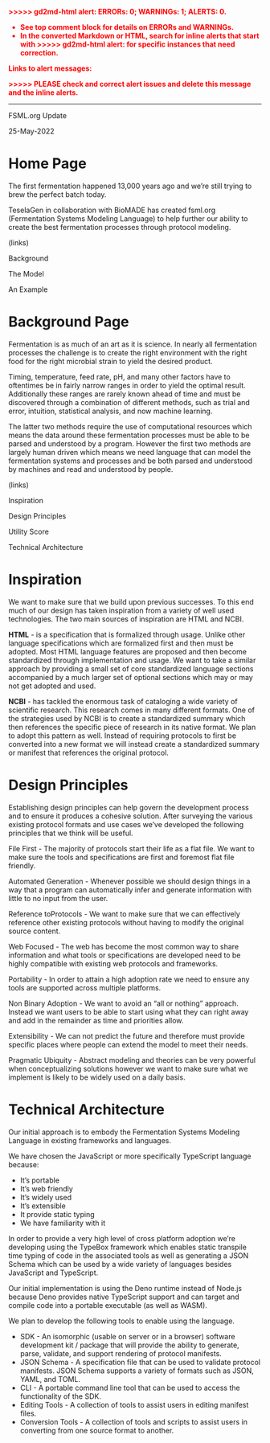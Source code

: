 <!-- Output copied to clipboard! -->

<!-----

Yay, no errors, warnings, or alerts!

Conversion time: 0.867 seconds.


Using this Markdown file:

1. Paste this output into your source file.
2. See the notes and action items below regarding this conversion run.
3. Check the rendered output (headings, lists, code blocks, tables) for proper
   formatting and use a linkchecker before you publish this page.

Conversion notes:

* Docs to Markdown version 1.0β33
* Thu May 26 2022 08:29:16 GMT-0700 (PDT)
* Source doc: FSML Update - May 2022

WARNING:
You have 9 H1 headings. You may want to use the "H1 -> H2" option to demote all headings by one level.

----->

<p style="color: red; font-weight: bold">>>>>>  gd2md-html alert:  ERRORs: 0; WARNINGs: 1; ALERTS: 0.</p>
<ul style="color: red; font-weight: bold"><li>See top comment block for details on ERRORs and WARNINGs. <li>In the converted Markdown or HTML, search for inline alerts that start with >>>>>  gd2md-html alert:  for specific instances that need correction.</ul>

<p style="color: red; font-weight: bold">Links to alert messages:</p>
<p style="color: red; font-weight: bold">>>>>> PLEASE check and correct alert issues and delete this message and the inline alerts.<hr></p>

FSML.org Update

25-May-2022

# Home Page

The first fermentation happened 13,000 years ago and we’re still trying to brew the perfect batch today.

TeselaGen in collaboration with BioMADE has created fsml.org (Fermentation Systems Modeling Language) to help further our ability to create the best fermentation processes through protocol modeling.

(links)

Background

The Model

An Example

# Background Page

Fermentation is as much of an art as it is science. In nearly all fermentation processes the challenge is to create the right environment with the right food for the right microbial strain to yield the desired product.

Timing, temperature, feed rate, pH, and many other factors have to oftentimes be in fairly narrow ranges in order to yield the optimal result. Additionally these ranges are rarely known ahead of time and must be discovered through a combination of different methods, such as trial and error, intuition, statistical analysis, and now machine learning.

The latter two methods require the use of computational resources which means the data around these fermentation processes must be able to be parsed and understood by a program. However the first two methods are largely human driven which means we need language that can model the fermentation systems and processes and be both parsed and understood by machines and read and understood by people.

(links)

Inspiration

Design Principles

Utility Score

Technical Architecture

# Inspiration

We want to make sure that we build upon previous successes. To this end much of our design has taken inspiration from a variety of well used technologies. The two main sources of inspiration are HTML and NCBI.

**HTML** - is a specification that is formalized through usage. Unlike other language specifications which are formalized first and then must be adopted. Most HTML language features are proposed and then become standardized through implementation and usage. We want to take a similar approach by providing a small set of core standardized language sections accompanied by a much larger set of optional sections which may or may not get adopted and used.

**NCBI** - has tackled the enormous task of cataloging a wide variety of scientific research. This research comes in many different formats. One of the strategies used by NCBI is to create a standardized summary which then references the specific piece of research in its native format. We plan to adopt this pattern as well. Instead of requiring protocols to first be converted into a new format we will instead create a standardized summary or manifest that references the original protocol.

# Design Principles

Establishing design principles can help govern the development process and to ensure it produces a cohesive solution. After surveying the various existing protocol formats and use cases we’ve developed the following principles that we think will be useful.

File First - The majority of protocols start their life as a flat file. We want to make sure the tools and specifications are first and foremost flat file friendly.

Automated Generation - Whenever possible we should design things in a way that a program can automatically infer and generate information with little to no input from the user.

Reference toProtocols - We want to make sure that we can effectively reference other existing protocols without having to modify the original source content.

Web Focused - The web has become the most common way to share information and what tools or specifications are developed need to be highly compatible with existing web protocols and frameworks.

Portability - In order to attain a high adoption rate we need to ensure any tools are supported across multiple platforms.

Non Binary Adoption - We want to avoid an “all or nothing” approach. Instead we want users to be able to start using what they can right away and add in the remainder as time and priorities allow.

Extensibility - We can not predict the future and therefore must provide specific places where people can extend the model to meet their needs.

Pragmatic Ubiquity - Abstract modeling and theories can be very powerful when conceptualizing solutions however we want to make sure what we implement is likely to be widely used on a daily basis.

# Technical Architecture

Our initial approach is to embody the Fermentation Systems Modeling Language in existing frameworks and languages.

We have chosen the JavaScript or more specifically TypeScript language because:

- It’s portable
- It’s web friendly
- It’s widely used
- It’s extensible
- It provide static typing
- We have familiarity with it

In order to provide a very high level of cross platform adoption we’re developing using the TypeBox framework which enables static transpile time typing of code in the associated tools as well as generating a JSON Schema which can be used by a wide variety of languages besides JavaScript and TypeScript.

Our initial implementation is using the Deno runtime instead of Node.js because Deno provides native TypeScript support and can target and compile code into a portable executable (as well as WASM).

We plan to develop the following tools to enable using the language.

- SDK - An isomorphic (usable on server or in a browser) software development kit / package that will provide the ability to generate, parse, validate, and support rendering of protocol manifests.
- JSON Schema - A specification file that can be used to validate protocol manifests. JSON Schema supports a variety of formats such as JSON, YAML, and TOML.
- CLI - A portable command line tool that can be used to access the functionality of the SDK.
- Editing Tools - A collection of tools to assist users in editing manifest files.
- Conversion Tools - A collection of tools and scripts to assist users in converting from one source format to another.

